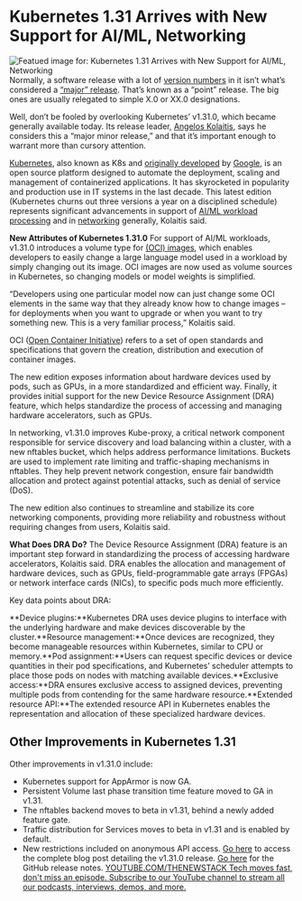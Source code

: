 # Kubernetes 1.31 Arrives with New Support for AI/ML, Networking
![Featued image for: Kubernetes 1.31 Arrives with New Support for AI/ML, Networking](https://cdn.thenewstack.io/media/2024/08/05686cc8-kubernetes-1-31-1024x683.png)
Normally, a software release with a lot of [version numbers](https://thenewstack.io/rustlangs-semantic-versioning-still-breaks-too-many-apps/) in it isn’t what’s considered a [“major” release](https://thenewstack.io/tricks-api-versioning/). That’s known as a “point” release. The big ones are usually relegated to simple X.0 or XX.0 designations.

Well, don’t be fooled by overlooking Kubernetes’ v1.31.0, which became generally available today. Its release leader, [Angelos Kolaitis](https://github.com/neoaggelos), says he considers this a “major minor release,” and that it’s important enough to warrant more than cursory attention.

[Kubernetes](https://www.thenewstack.io/Kubernetes), also known as K8s and [originally developed](https://thenewstack.io/how-the-kubernetes-community-celebrated-its-10th-anniversary/) by [Google](https://cloud.google.com/?utm_content=inline+mention), is an open source platform designed to automate the deployment, scaling and management of containerized applications. It has skyrocketed in popularity and production use in IT systems in the last decade.
This latest edition (Kubernetes churns out three versions a year on a disciplined schedule) represents significant advancements in support of [AI/ML workload processing](https://thenewstack.io/ai/) and in [networking](https://thenewstack.io/networking/) generally, Kolaitis said.

**New Attributes of Kubernetes 1.31.0**
For support of AI/ML workloads, v1.31.0 introduces a volume type for [(OCI) images](https://thenewstack.io/how-bumblebee-eases-ebpf-observability-with-oci/), which enables developers to easily change a large language model used in a workload by simply changing out its image. OCI images are now used as volume sources in Kubernetes, so changing models or model weights is simplified.

“Developers using one particular model now can just change some OCI elements in the same way that they already know how to change images – for deployments when you want to upgrade or when you want to try something new. This is a very familiar process,” Kolaitis said.

OCI ([Open Container Initiative](https://thenewstack.io/open-container-initiative-creates-a-distribution-specification-for-registries/)) refers to a set of open standards and specifications that govern the creation, distribution and execution of container images.

The new edition exposes information about hardware devices used by pods, such as GPUs, in a more standardized and efficient way. Finally, it provides initial support for the new Device Resource Assignment (DRA) feature, which helps standardize the process of accessing and managing hardware accelerators, such as GPUs.

In networking, v1.31.0 improves Kube-proxy, a critical network component responsible for service discovery and load balancing within a cluster, with a new nftables bucket, which helps address performance limitations. Buckets are used to implement rate limiting and traffic-shaping mechanisms in nftables. They help prevent network congestion, ensure fair bandwidth allocation and protect against potential attacks, such as denial of service (DoS).

The new edition also continues to streamline and stabilize its core networking components, providing more reliability and robustness without requiring changes from users, Kolaitis said.

**What Does DRA Do?**
The Device Resource Assignment (DRA) feature is an important step forward in standardizing the process of accessing hardware accelerators, Kolaitis said. DRA enables the allocation and management of hardware devices, such as GPUs, field-programmable gate arrays (FPGAs) or network interface cards (NICs), to specific pods much more efficiently.

Key data points about DRA:

**Device plugins:**Kubernetes DRA uses device plugins to interface with the underlying hardware and make devices discoverable by the cluster.**Resource management:**Once devices are recognized, they become manageable resources within Kubernetes, similar to CPU or memory.**Pod assignment:**Users can request specific devices or device quantities in their pod specifications, and Kubernetes’ scheduler attempts to place those pods on nodes with matching available devices.**Exclusive access:**DRA ensures exclusive access to assigned devices, preventing multiple pods from contending for the same hardware resource.**Extended resource API:**The extended resource API in Kubernetes enables the representation and allocation of these specialized hardware devices.
## Other Improvements in Kubernetes 1.31
Other improvements in v1.31.0 include:

- Kubernetes support for AppArmor is now GA.
- Persistent Volume last phase transition time feature moved to GA in v1.31.
- The nftables backend moves to beta in v1.31, behind a newly added feature gate.
- Traffic distribution for Services moves to beta in v1.31 and is enabled by default.
- New restrictions included on anonymous API access.
[Go here](https://deploy-preview-47281--kubernetes-io-main-staging.netlify.app/blog/2024/08/13/kubernetes-v1-31-release/) to access the complete blog post detailing the v1.31.0 release.
[Go here](https://github.com/kubernetes/sig-release/tree/master/releases/release-1.31) for the GitHub release notes.
[
YOUTUBE.COM/THENEWSTACK
Tech moves fast, don't miss an episode. Subscribe to our YouTube
channel to stream all our podcasts, interviews, demos, and more.
](https://youtube.com/thenewstack?sub_confirmation=1)